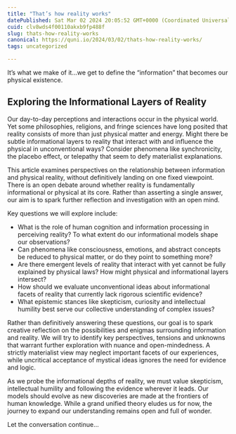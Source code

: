 ```yaml
---
title: "That’s how reality works"
datePublished: Sat Mar 02 2024 20:05:52 GMT+0000 (Coordinated Universal Time)
cuid: clv8wds4f00110akxb9fp488f
slug: thats-how-reality-works
canonical: https://quni.io/2024/03/02/thats-how-reality-works/
tags: uncategorized

---
```


It’s what we make of it…we get to define the “information” that becomes our physical existence.

Exploring the Informational Layers of Reality
---------------------------------------------

Our day-to-day perceptions and interactions occur in the physical world. Yet some philosophies, religions, and fringe sciences have long posited that reality consists of more than just physical matter and energy. Might there be subtle informational layers to reality that interact with and influence the physical in unconventional ways? Consider phenomena like synchronicity, the placebo effect, or telepathy that seem to defy materialist explanations.

This article examines perspectives on the relationship between information and physical reality, without definitively landing on one fixed viewpoint. There is an open debate around whether reality is fundamentally informational or physical at its core. Rather than asserting a single answer, our aim is to spark further reflection and investigation with an open mind.

Key questions we will explore include:

*   What is the role of human cognition and information processing in perceiving reality? To what extent do our informational models shape our observations?
*   Can phenomena like consciousness, emotions, and abstract concepts be reduced to physical matter, or do they point to something more?
*   Are there emergent levels of reality that interact with yet cannot be fully explained by physical laws? How might physical and informational layers intersect?
*   How should we evaluate unconventional ideas about informational facets of reality that currently lack rigorous scientific evidence?
*   What epistemic stances like skepticism, curiosity and intellectual humility best serve our collective understanding of complex issues?

Rather than definitively answering these questions, our goal is to spark creative reflection on the possibilities and enigmas surrounding information and reality. We will try to identify key perspectives, tensions and unknowns that warrant further exploration with nuance and open-mindedness. A strictly materialist view may neglect important facets of our experiences, while uncritical acceptance of mystical ideas ignores the need for evidence and logic.

As we probe the informational depths of reality, we must value skepticism, intellectual humility and following the evidence wherever it leads. Our models should evolve as new discoveries are made at the frontiers of human knowledge. While a grand unified theory eludes us for now, the journey to expand our understanding remains open and full of wonder.

Let the conversation continue…